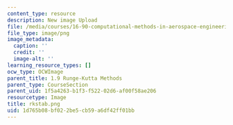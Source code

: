 ```yaml
---
content_type: resource
description: New image Upload
file: /media/courses/16-90-computational-methods-in-aerospace-engineering-spring-2014/1d765b08bf022be5cb59a6df42ff01bb_rkstab.png
file_type: image/png
image_metadata:
  caption: ''
  credit: ''
  image-alt: ''
learning_resource_types: []
ocw_type: OCWImage
parent_title: 1.9 Runge-Kutta Methods
parent_type: CourseSection
parent_uid: 1f5a4263-b1f3-f522-02d6-af00f58ae206
resourcetype: Image
title: rkstab.png
uid: 1d765b08-bf02-2be5-cb59-a6df42ff01bb
---
```

